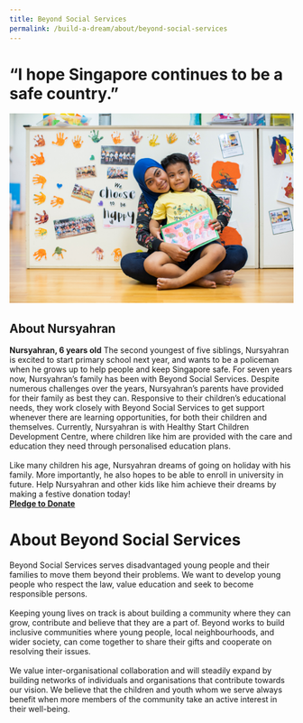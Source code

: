 ```yaml
---
title: Beyond Social Services
permalink: /build-a-dream/about/beyond-social-services
---
```

# “I hope Singapore continues to be a safe country.”
<a href="www.marinabaysands.com/artsciencemuseum"> <img src="/images/BaD3.jpg" /></a>
## About Nursyahran
**Nursyahran, 6 years old**
The second youngest of five siblings, Nursyahran is excited to start primary school next year, and wants to be a policeman when he grows up to help people and keep Singapore safe. For seven years now, Nursyahran’s family has been with Beyond Social Services. Despite numerous challenges over the years, Nursyahran’s parents have provided for their family as best they can. Responsive to their children’s educational needs, they work closely with Beyond Social Services to get support whenever there are learning opportunities, for both their children and themselves. Currently, Nursyahran is with Healthy Start Children Development Centre, where children like him are provided with the care and education they need through personalised education plans. 
<br>
<br>
Like many children his age, Nursyahran dreams of going on holiday with his family. More importantly, he also hopes to be able to enroll in university in future. Help Nursyahran and other kids like him achieve their dreams by making a festive donation today! 
<font color="orangered"><b><br><a href="www.marinabaysands.com/artsciencemuseum">Pledge to Donate</a></b></font>
<br>
      
# About Beyond Social Services
  
Beyond Social Services serves disadvantaged young people and their families to move them beyond their problems. We want to develop young people who respect the law, value education and seek to become responsible persons.
<br>
<br>
Keeping young lives on track is about building a community where they can grow, contribute and believe that they are a part of. Beyond works to build inclusive communities where young people, local neighbourhoods, and wider society, can come together to share their gifts and cooperate on resolving their issues.
<br>
<br>
We value inter-organisational collaboration and will steadily expand by building networks of individuals and organisations that contribute towards our vision. We believe that the children and youth whom we serve always benefit when more members of the community take an active interest in their well-being.


